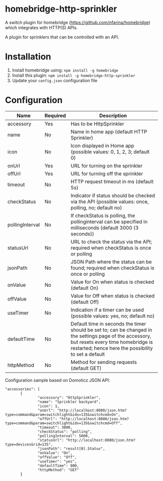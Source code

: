 # homebridge-http-sprinkler
A switch plugin for homebridge (https://github.com/nfarina/homebridge) which integrates with HTTP(S) APIs.

A plugin for sprinklers that can be controlled with an API.


# Installation

1. Install homebridge using: `npm install -g homebridge`
2. Install this plugin: `npm install -g homebridge-http-sprinkler`
3. Update your `config.json` configuration file

# Configuration

Name             | Required    | Description
---------------- | ----------- | --------------------------------------------
accessory        | Yes         | Has to be HttpSprinkler
name             | No          | Name in home app (default HTTP Sprinkler)
icon             | No          | Icon displayed in Home app (possible values: 0, 1, 2, 3; default 0)
onUrl            | Yes         | URL for turning on the sprinkler
offUrl           | Yes         | URL for turning off the sprinkler
timeout          | No          | HTTP request timeout in ms (default 5s)
checkStatus      | No          | Indicator if status should be checked via the API (possible values: once, polling, no; default no)
pollingInterval  | No          | If checkStatus is polling, the pollinginterval can be specified in milliseconds (default 3000 (3 seconds))
statusUrl        | No          | URL to check the status via the API; required when checkStatus is once or polling
jsonPath         | No          | JSON Path where the status can be found; required when checkStatus is once or polling
onValue          | No          | Value for On when status is checked (default On)
offValue         | No          | Value for Off when status is checked (default Off)
useTimer         | No          | Indication if a timer can be used (possible values: yes, no; default no)
defaultTime      | No          | Default time in seconds the timer should be set to; can be changed in the settings page of the accessory, but resets every time homebridge is restarted; hence here the possibility to set a default
httpMethod       | No          | Method for sending requests (default GET)



Configuration sample based on Domoticz JSON API:

 ``` 
"accessories": [ 
        {
                "accessory": "HttpSprinkler",
                "name": "Sprinkler backyard",
                "icon": 1,
                "onUrl": "http://localhost:8080/json.htm?type=command&param=switchlight&idx=135&switchcmd=On",
                "offUrl": "http://localhost:8080/json.htm?type=command&param=switchlight&idx=135&switchcmd=Off",
                "timeout": 3000,
                "checkStatus": "polling",
                "pollingInterval": 5000,
                "statusUrl": "http://localhost:8080/json.htm?type=devices&rid=135",
                "jsonPath": "result[0].Status",
                "onValue": "On",
                "offValue": "Off",
                "useTimer": "yes",
                "defaultTime": 900,
                "httpMethod": "GET"
        }
```    
